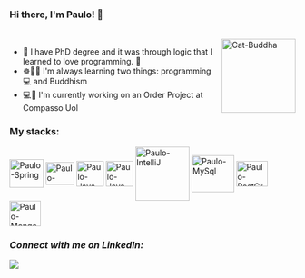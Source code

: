 

 ### Hi there, I'm Paulo!  👋 
 
 <div style="display: inline_block"><br>
<img align="right" alt="Cat-Buddha" height="130" width="130" <img src="https://media3.giphy.com/media/8mvV5eUXkM18iCm5Eg/giphy.gif?cid=790b76116aebee855683928336857d69c9b04caebad8aaec&rid=giphy.gif&ct=g" />
</div>

- 💟 I have PhD degree and it was through logic that I learned to love programming. 💟
- ☸📿🌱 I'm always learning two things: programming 💻  and Buddhism 
- 💻📌 I'm currently working on an Order Project at Compasso Uol

### My stacks:
<div>
<img align="center" alt="Paulo-Spring" height="50" width="60" <img src="https://cdn.jsdelivr.net/gh/devicons/devicon/icons/spring/spring-original-wordmark.svg" />
<img align="center" alt="Paulo-Cucumber" height="40" width="50" <img src="https://cdn.jsdelivr.net/gh/devicons/devicon/icons/cucumber/cucumber-plain.svg" />
<img align="center" alt="Paulo-Java" height="45" width="48" <img src="https://cdn.jsdelivr.net/gh/devicons/devicon/icons/java/java-original-wordmark.svg" />
 <img align="center" alt="Paulo-Java" height="45" width="48" <img src="https://cdn.jsdelivr.net/gh/devicons/devicon/icons/csharp/csharp-original.svg" />
 <img align="center" alt="Paulo-IntelliJ" height="95" width="95" <img src="https://cdn.jsdelivr.net/gh/devicons/devicon/icons/intellij/intellij-original-wordmark.svg" />
<img align="center" alt="Paulo-MySql" height="65" width="75" <img src="https://cdn.jsdelivr.net/gh/devicons/devicon/icons/mysql/mysql-original-wordmark.svg" />
<img align="center" alt="Paulo-PostGreSql" height="45" width="55" <img src="https://cdn.jsdelivr.net/gh/devicons/devicon/icons/postgresql/postgresql-original-wordmark.svg" /> 
<img align="center" alt="Paulo-MongoDB" height="45" width="55" <img src="https://cdn.jsdelivr.net/gh/devicons/devicon/icons/mongodb/mongodb-original-wordmark.svg" />
</div>

### *Connect with me on LinkedIn:*
<a href="https://www.linkedin.com/in/paulo-j%C3%BAnio-de-oliveira-36a052a8/" target="_blank"><img src="https://img.shields.io/badge/LinkedIn-0077B5?style=for-the-badge&logo=linkedin&logoColor=white" target="_blank"></a>





<!---
PJ-Oliveira/PJ-Oliveira is a ✨ special ✨ repository because its `README.md` (this file) appears on your GitHub profile.
You can click the Preview link to take a look at your changes.
--->
